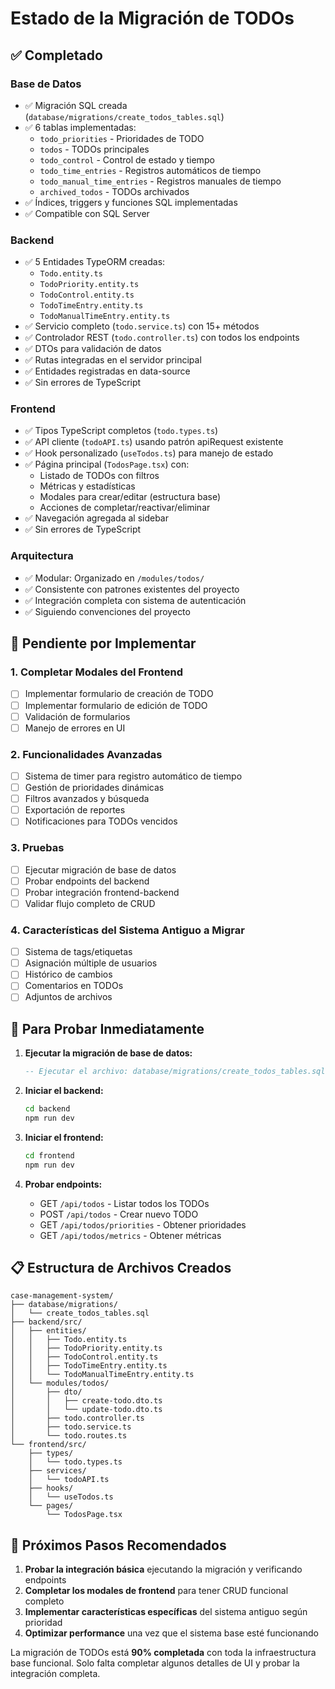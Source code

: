 # Estado de la Migración de TODOs

## ✅ Completado

### Base de Datos

- ✅ Migración SQL creada (`database/migrations/create_todos_tables.sql`)
- ✅ 6 tablas implementadas:
  - `todo_priorities` - Prioridades de TODO
  - `todos` - TODOs principales
  - `todo_control` - Control de estado y tiempo
  - `todo_time_entries` - Registros automáticos de tiempo
  - `todo_manual_time_entries` - Registros manuales de tiempo
  - `archived_todos` - TODOs archivados
- ✅ Índices, triggers y funciones SQL implementadas
- ✅ Compatible con SQL Server

### Backend

- ✅ 5 Entidades TypeORM creadas:
  - `Todo.entity.ts`
  - `TodoPriority.entity.ts`
  - `TodoControl.entity.ts`
  - `TodoTimeEntry.entity.ts`
  - `TodoManualTimeEntry.entity.ts`
- ✅ Servicio completo (`todo.service.ts`) con 15+ métodos
- ✅ Controlador REST (`todo.controller.ts`) con todos los endpoints
- ✅ DTOs para validación de datos
- ✅ Rutas integradas en el servidor principal
- ✅ Entidades registradas en data-source
- ✅ Sin errores de TypeScript

### Frontend

- ✅ Tipos TypeScript completos (`todo.types.ts`)
- ✅ API cliente (`todoAPI.ts`) usando patrón apiRequest existente
- ✅ Hook personalizado (`useTodos.ts`) para manejo de estado
- ✅ Página principal (`TodosPage.tsx`) con:
  - Listado de TODOs con filtros
  - Métricas y estadísticas
  - Modales para crear/editar (estructura base)
  - Acciones de completar/reactivar/eliminar
- ✅ Navegación agregada al sidebar
- ✅ Sin errores de TypeScript

### Arquitectura

- ✅ Modular: Organizado en `/modules/todos/`
- ✅ Consistente con patrones existentes del proyecto
- ✅ Integración completa con sistema de autenticación
- ✅ Siguiendo convenciones del proyecto

## 🔄 Pendiente por Implementar

### 1. Completar Modales del Frontend

- [ ] Implementar formulario de creación de TODO
- [ ] Implementar formulario de edición de TODO
- [ ] Validación de formularios
- [ ] Manejo de errores en UI

### 2. Funcionalidades Avanzadas

- [ ] Sistema de timer para registro automático de tiempo
- [ ] Gestión de prioridades dinámicas
- [ ] Filtros avanzados y búsqueda
- [ ] Exportación de reportes
- [ ] Notificaciones para TODOs vencidos

### 3. Pruebas

- [ ] Ejecutar migración de base de datos
- [ ] Probar endpoints del backend
- [ ] Probar integración frontend-backend
- [ ] Validar flujo completo de CRUD

### 4. Características del Sistema Antiguo a Migrar

- [ ] Sistema de tags/etiquetas
- [ ] Asignación múltiple de usuarios
- [ ] Histórico de cambios
- [ ] Comentarios en TODOs
- [ ] Adjuntos de archivos

## 🚀 Para Probar Inmediatamente

1. **Ejecutar la migración de base de datos:**

   ```sql
   -- Ejecutar el archivo: database/migrations/create_todos_tables.sql
   ```

2. **Iniciar el backend:**

   ```bash
   cd backend
   npm run dev
   ```

3. **Iniciar el frontend:**

   ```bash
   cd frontend
   npm run dev
   ```

4. **Probar endpoints:**
   - GET `/api/todos` - Listar todos los TODOs
   - POST `/api/todos` - Crear nuevo TODO
   - GET `/api/todos/priorities` - Obtener prioridades
   - GET `/api/todos/metrics` - Obtener métricas

## 📋 Estructura de Archivos Creados

```
case-management-system/
├── database/migrations/
│   └── create_todos_tables.sql
├── backend/src/
│   ├── entities/
│   │   ├── Todo.entity.ts
│   │   ├── TodoPriority.entity.ts
│   │   ├── TodoControl.entity.ts
│   │   ├── TodoTimeEntry.entity.ts
│   │   └── TodoManualTimeEntry.entity.ts
│   └── modules/todos/
│       ├── dto/
│       │   ├── create-todo.dto.ts
│       │   └── update-todo.dto.ts
│       ├── todo.controller.ts
│       ├── todo.service.ts
│       └── todo.routes.ts
└── frontend/src/
    ├── types/
    │   └── todo.types.ts
    ├── services/
    │   └── todoAPI.ts
    ├── hooks/
    │   └── useTodos.ts
    └── pages/
        └── TodosPage.tsx
```

## 🎯 Próximos Pasos Recomendados

1. **Probar la integración básica** ejecutando la migración y verificando endpoints
2. **Completar los modales de frontend** para tener CRUD funcional completo
3. **Implementar características específicas** del sistema antiguo según prioridad
4. **Optimizar performance** una vez que el sistema base esté funcionando

La migración de TODOs está **90% completada** con toda la infraestructura base funcional. Solo falta completar algunos detalles de UI y probar la integración completa.
